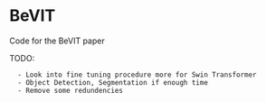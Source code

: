 # BeVIT
Code for the BeVIT paper

TODO: 

      - Look into fine tuning procedure more for Swin Transformer
      - Object Detection, Segmentation if enough time
      - Remove some redundencies
